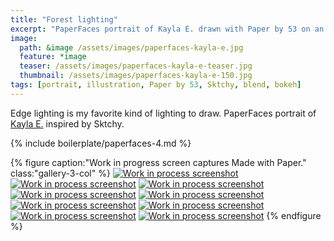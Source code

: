 ```yaml
---
title: "Forest lighting"
excerpt: "PaperFaces portrait of Kayla E. drawn with Paper by 53 on an iPad."
image: 
  path: &image /assets/images/paperfaces-kayla-e.jpg 
  feature: *image
  teaser: /assets/images/paperfaces-kayla-e-teaser.jpg
  thumbnail: /assets/images/paperfaces-kayla-e-150.jpg
tags: [portrait, illustration, Paper by 53, Sktchy, blend, bokeh]
---
```


Edge lighting is my favorite kind of lighting to draw. PaperFaces portrait of [Kayla E.](http://sktchy.com/fHCi1D) inspired by Sktchy.

{% include boilerplate/paperfaces-4.md %}

{% figure caption:"Work in progress screen captures Made with Paper." class:"gallery-3-col" %}
[![Work in process screenshot](/assets/images/paperfaces-kayla-e-process-1-600.jpg)](/assets/images/paperfaces-kayla-e-process-1-lg.jpg)
[![Work in process screenshot](/assets/images/paperfaces-kayla-e-process-2-600.jpg)](/assets/images/paperfaces-kayla-e-process-2-lg.jpg)
[![Work in process screenshot](/assets/images/paperfaces-kayla-e-process-3-600.jpg)](/assets/images/paperfaces-kayla-e-process-3-lg.jpg)
[![Work in process screenshot](/assets/images/paperfaces-kayla-e-process-4-600.jpg)](/assets/images/paperfaces-kayla-e-process-4-lg.jpg)
[![Work in process screenshot](/assets/images/paperfaces-kayla-e-process-5-600.jpg)](/assets/images/paperfaces-kayla-e-process-5-lg.jpg)
[![Work in process screenshot](/assets/images/paperfaces-kayla-e-process-6-600.jpg)](/assets/images/paperfaces-kayla-e-process-6-lg.jpg)
[![Work in process screenshot](/assets/images/paperfaces-kayla-e-process-7-600.jpg)](/assets/images/paperfaces-kayla-e-process-7-lg.jpg)
[![Work in process screenshot](/assets/images/paperfaces-kayla-e-process-8-600.jpg)](/assets/images/paperfaces-kayla-e-process-8-lg.jpg)
[![Work in process screenshot](/assets/images/paperfaces-kayla-e-process-9-600.jpg)](/assets/images/paperfaces-kayla-e-process-9-lg.jpg)
{% endfigure %}
